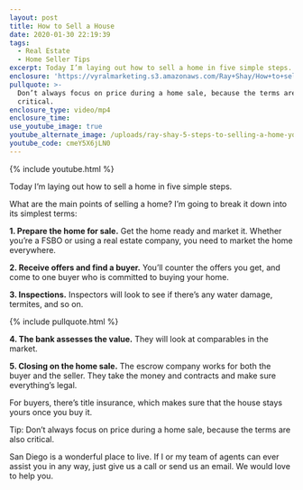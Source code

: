 ```yaml
---
layout: post
title: How to Sell a House
date: 2020-01-30 22:19:39
tags:
  - Real Estate
  - Home Seller Tips
excerpt: Today I’m laying out how to sell a home in five simple steps.
enclosure: 'https://vyralmarketing.s3.amazonaws.com/Ray+Shay/How+to+sell+a+house.mp4'
pullquote: >-
  Don’t always focus on price during a home sale, because the terms are also
  critical.
enclosure_type: video/mp4
enclosure_time:
use_youtube_image: true
youtube_alternate_image: /uploads/ray-shay-5-steps-to-selling-a-home-youtube.jpg
youtube_code: cmeY5X6jLN0
---
```


{% include youtube.html %}

Today I’m laying out how to sell a home in five simple steps.&nbsp;

What are the main points of selling a home? I’m going to break it down into its simplest terms:

**1\. Prepare the home for sale.** Get the home ready and market it. Whether you’re a FSBO or using a real estate company, you need to market the home everywhere.**&nbsp;**

**2\. Receive offers and find a buyer.** You’ll counter the offers you get, and come to one buyer who is committed to buying your home.**&nbsp;**

**3\. Inspections.** Inspectors will look to see if there’s any water damage, termites, and so on.&nbsp;

{% include pullquote.html %}

**4\. The bank assesses the value.** They will look at comparables in the market.&nbsp;

**5\. Closing on the home sale.** The escrow company works for both the buyer and the seller. They take the money and contracts and make sure everything’s legal.&nbsp;

For buyers, there’s title insurance, which makes sure that the house stays yours once you buy it.&nbsp;

Tip: Don’t always focus on price during a home sale, because the terms are also critical.&nbsp;

San Diego is a wonderful place to live. If I or my team of agents can ever assist you in any way, just give us a call or send us an email. We would love to help you.